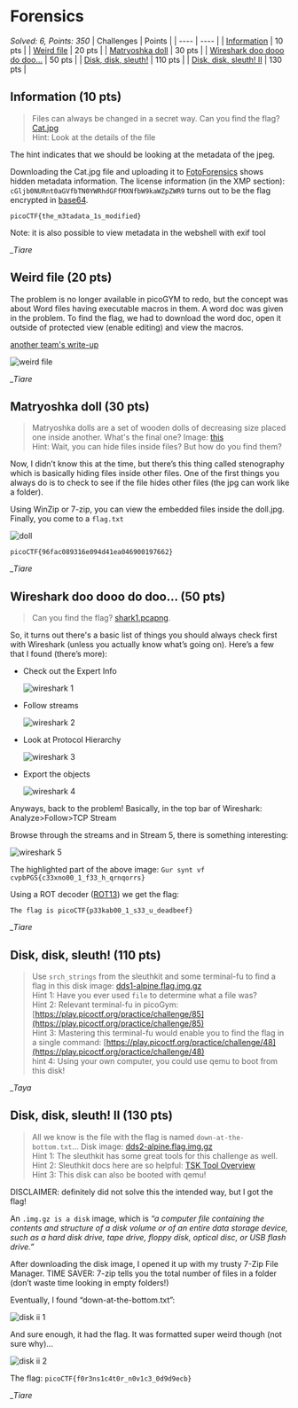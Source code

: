 # Forensics

*Solved: 6, Points: 350*
| Challenges | Points |
| ---- | ---- |
| [Information](#information-10-pts) | 10 pts |
| [Weird file](#weird-file-20-pts) | 20 pts |
| [Matryoshka doll](#matryoshka-doll-30-pts) | 30 pts |
| [Wireshark doo dooo do doo...](#wireshark-doo-dooo-do-doo-50-pts) | 50 pts |
| [Disk, disk, sleuth!](#disk-disk-sleuth-110-pts) | 110 pts |
| [Disk, disk, sleuth! II](#disk-disk-sleuth-ii-130-pts) | 130 pts |

## Information (10 pts)

>Files can always be changed in a secret way. Can you find the flag? [Cat.jpg](https://mercury.picoctf.net/static/c28a959c5605d5f67480d5dd3a77f302/cat.jpg)  
Hint: Look at the details of the file  

The hint indicates that we should be looking at the metadata of the jpeg. 

Downloading the Cat.jpg file and uploading it to [FotoForensics](https://fotoforensics.com/upload-file.php) shows hidden metadata information. The license information (in the XMP section): `cGljb0NURnt0aGVfbTN0YWRhdGFfMXNfbW9kaWZpZWR9` turns out to be the flag encrypted in [base64](https://www.base64decode.org/). 

`picoCTF{the_m3tadata_1s_modified}`  

Note: it is also possible to view metadata in the webshell with exif tool

*_Tiare*

## Weird file (20 pts)

The problem is no longer available in picoGYM to redo, but the concept was about Word files having executable macros in them. A word doc was given in the problem. To find the flag, we had to download the word doc, open it outside of protected view (enable editing) and view the macros.

[another team's write-up](https://github.com/vivian-dai/PicoCTF2021-Writeup/blob/main/Forensics/Weird%20File/Weird%20File.md)

![weird file](./pictures/weird-file.png "view a doc's macros")

*_Tiare*

## Matryoshka doll (30 pts)

>Matryoshka dolls are a set of wooden dolls of decreasing size placed one inside another. What's the final one? Image: [this](https://mercury.picoctf.net/static/205adad23bf9d8303081a0e71c9beab8/dolls.jpg)  
Hint: Wait, you can hide files inside files? But how do you find them?

Now, I didn’t know this at the time, but there’s this thing called stenography which is basically hiding files inside other files. One of the first things you always do is to check to see if the file hides other files (the jpg can work like a folder). 

Using WinZip or 7-zip, you can view the embedded files inside the doll.jpg. Finally, you come to a `flag.txt`  

![doll](./pictures/doll.png "ta-DA!")

`picoCTF{96fac089316e094d41ea046900197662}`  

*_Tiare*


## Wireshark doo dooo do doo... (50 pts)

>Can you find the flag? [shark1.pcapng](https://mercury.picoctf.net/static/0505a462ac9beb7412596855df280f6b/shark1.pcapng).  

So, it turns out there's a basic list of things you should always check first with Wireshark (unless you actually know what’s going on). Here’s a few that I found (there’s more):

- Check out the Expert Info
   
   ![wireshark 1](./pictures/wireshark-1.png)

- Follow streams

   ![wireshark 2](./pictures/wireshark-2.png)

- Look at Protocol Hierarchy

   ![wireshark 3](./pictures/wireshark-3.png)
   
- Export the objects

   ![wireshark 4](./pictures/wireshark-4.png)
   
Anyways, back to the problem! Basically, in the top bar of Wireshark: Analyze>Follow>TCP Stream

Browse through the streams and in Stream 5, there is something interesting:

![wireshark 5](./pictures/wireshark-5.png "wrow, that looks an awful lot like a flag")

The highlighted part of the above image: `Gur synt vf cvpbPGS{c33xno00_1_f33_h_qrnqorrs}`  

Using a ROT decoder ([ROT13](https://rot13.com/)) we get the flag:

`The flag is picoCTF{p33kab00_1_s33_u_deadbeef}`  

*_Tiare*

## Disk, disk, sleuth! (110 pts)

>Use `srch_strings` from the sleuthkit and some terminal-fu to find a flag in this disk image: [dds1-alpine.flag.img.gz](https://mercury.picoctf.net/static/2f998eee12730cf5766624681212a441/dds1-alpine.flag.img.gz)  
Hint 1: Have you ever used `file` to determine what a file was?  
Hint 2: Relevant terminal-fu in picoGym: [https://play.picoctf.org/practice/challenge/85](https://play.picoctf.org/practice/challenge/85)  
Hint 3: Mastering this terminal-fu would enable you to find the flag in a single command: [https://play.picoctf.org/practice/challenge/48](https://play.picoctf.org/practice/challenge/48)  
hint 4: Using your own computer, you could use qemu to boot from this disk!  

*_Taya*

## Disk, disk, sleuth! II (130 pts)

>All we know is the file with the flag is named `down-at-the-bottom.txt`... Disk image: [dds2-alpine.flag.img.gz](https://mercury.picoctf.net/static/626abf12c976b994999f77eec3138a22/dds2-alpine.flag.img.gz)  
Hint 1: The sleuthkit has some great tools for this challenge as well.  
Hint 2: Sleuthkit docs here are so helpful: [TSK Tool Overview](http://wiki.sleuthkit.org/index.php?title=TSK_Tool_Overview)  
Hint 3: This disk can also be booted with qemu!     

DISCLAIMER: definitely did not solve this the intended way, but I got the flag!

An `.img.gz is a disk` image, which is *“a computer file containing the contents and structure of a disk volume or of an entire data storage device, such as a hard disk drive, tape drive, floppy disk, optical disc, or USB flash drive.”*

After downloading the disk image, I opened it up with my trusty 7-Zip File Manager. TIME SAVER: 7-zip tells you the total number of files in a folder (don’t waste time looking in empty folders!)

Eventually, I found “down-at-the-bottom.txt”:

![disk ii 1](./pictures/disk-ii-1.png "found it!!")

And sure enough, it had the flag. It was formatted super weird though (not sure why)...

![disk ii 2](./pictures/disk-ii-2.png "WROW")

The flag: `picoCTF{f0r3ns1c4t0r_n0v1c3_0d9d9ecb}`  

*_Tiare*
